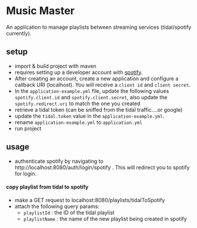 # Music Master
An application to manage playlists between streaming services (tidal/spotify currently).

## setup
- import & build project with maven
- requires setting up a developer account with [spotify](https://developer.spotify.com).
- After creating an account, create a new application and configure a callback URI (localhost). You will receive a `client id` and `client secret`.
- In the `application-example.yml` file, update the following values `spotify.client.id` and `spotify.client.secret`, also update the `spotify.redirect.uri` to match the one you created
- retrieve a tidal token (can be sniffed from the tidal traffic....or google)
- update the `tidal.token` value in the `application-example.yml`.
- rename `application-example.yml` to `application.yml`
- run project

## usage
- authenticate spotify by navigating to http://localhost:8080/auth/login/spotify . This will redirect you to spotify for login.

#### copy playlist from tidal to spotify
- make a GET request to localhost:8080/playlists/tidalToSpotify
- attach the following query params: 
    - `playlistId` : the ID of the tidal playlist
    - `playlistName` : the name of the new playlist being created in spotify